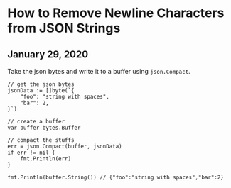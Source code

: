 # How to Remove Newline Characters from JSON Strings
## January 29, 2020

Take the json bytes and write it to a buffer using `json.Compact`.

```golang
// get the json bytes
jsonData := []byte(`{
	"foo": "string with spaces",
	"bar": 2,
}`)

// create a buffer
var buffer bytes.Buffer

// compact the stuffs
err = json.Compact(buffer, jsonData)
if err != nil {
	fmt.Println(err)
}

fmt.Println(buffer.String()) // {"foo":"string with spaces","bar":2}
```
